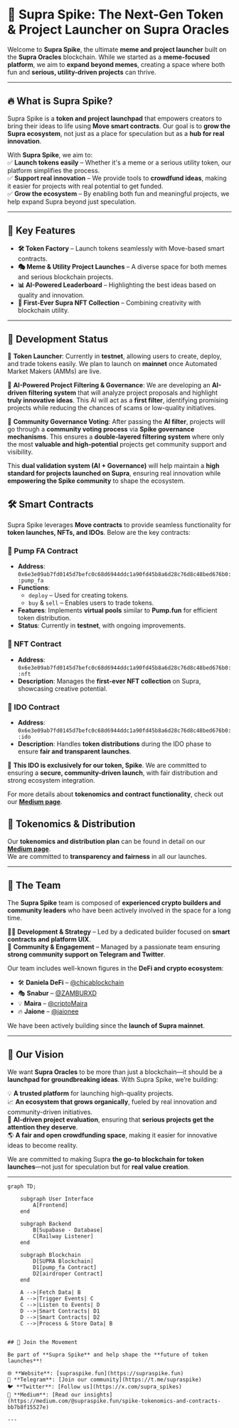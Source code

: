 # 🚀 Supra Spike: The Next-Gen Token & Project Launcher on Supra Oracles  

Welcome to **Supra Spike**, the ultimate **meme and project launcher** built on the **Supra Oracles** blockchain. While we started as a **meme-focused platform**, we aim to **expand beyond memes**, creating a space where both fun and **serious, utility-driven projects** can thrive.  

---

## 🔥 What is Supra Spike?  

Supra Spike is a **token and project launchpad** that empowers creators to bring their ideas to life using **Move smart contracts**. Our goal is to **grow the Supra ecosystem**, not just as a place for speculation but as a **hub for real innovation**.  

With **Supra Spike**, we aim to:  
✅ **Launch tokens easily** – Whether it's a meme or a serious utility token, our platform simplifies the process.  
✅ **Support real innovation** – We provide tools to **crowdfund ideas**, making it easier for projects with real potential to get funded.  
✅ **Grow the ecosystem** – By enabling both fun and meaningful projects, we help expand Supra beyond just speculation.  

---

## 🌟 Key Features  

- **🛠 Token Factory** – Launch tokens seamlessly with Move-based smart contracts.  
- **🎭 Meme & Utility Project Launches** – A diverse space for both memes and serious blockchain projects.  
- **📊 AI-Powered Leaderboard** – Highlighting the best ideas based on quality and innovation.  
- **🎨 First-Ever Supra NFT Collection** – Combining creativity with blockchain utility.  

---

## 📌 Development Status  

🔹 **Token Launcher**: Currently in **testnet**, allowing users to create, deploy, and trade tokens easily. We plan to launch on **mainnet** once Automated Market Makers (AMMs) are live.  

🔹 **AI-Powered Project Filtering & Governance**: We are developing an **AI-driven filtering system** that will analyze project proposals and highlight **truly innovative ideas**. This AI will act as a **first filter**, identifying promising projects while reducing the chances of scams or low-quality initiatives.  

🔹 **Community Governance Voting**: After passing the **AI filter**, projects will go through a **community voting process** via **Spike governance mechanisms**. This ensures a **double-layered filtering system** where only the most **valuable and high-potential** projects get community support and visibility.  

This **dual validation system (AI + Governance)** will help maintain a **high standard for projects launched on Supra**, ensuring real innovation while **empowering the Spike community** to shape the ecosystem.  


## 🛠 Smart Contracts  

Supra Spike leverages **Move contracts** to provide seamless functionality for **token launches, NFTs, and IDOs**. Below are the key contracts:  

### 🔹 Pump FA Contract  

- **Address**: `0x6e3e09ab7fd0145d7befc0c68d6944ddc1a90fd45b8a6d28c76d8c48bed676b0::pump_fa`  
- **Functions**:  
  - `deploy` – Used for creating tokens.  
  - `buy` & `sell` – Enables users to trade tokens.  
- **Features**: Implements **virtual pools** similar to **Pump.fun** for efficient token distribution.  
- **Status**: Currently in **testnet**, with ongoing improvements.  

### 🔹 NFT Contract  

- **Address**: `0x6e3e09ab7fd0145d7befc0c68d6944ddc1a90fd45b8a6d28c76d8c48bed676b0::nft`  
- **Description**: Manages the **first-ever NFT collection** on Supra, showcasing creative potential.  

### 🔹 IDO Contract  

- **Address**: `0x6e3e09ab7fd0145d7befc0c68d6944ddc1a90fd45b8a6d28c76d8c48bed676b0::ido`  
- **Description**: Handles **token distributions** during the IDO phase to ensure **fair and transparent launches**.  

🚀 **This IDO is exclusively for our token, Spike**. We are committed to ensuring a **secure, community-driven launch**, with fair distribution and strong ecosystem integration.  

For more details about **tokenomics and contract functionality**, check out our **[Medium page](https://medium.com/@supraspike.fun/spike-tokenomics-and-contracts-bb7b8f15527e)**.  


## 🔹 Tokenomics & Distribution  

Our **tokenomics and distribution plan** can be found in detail on our **[Medium page](https://medium.com/@supraspike.fun/spike-tokenomics-and-contracts-bb7b8f15527e)**.  
We are committed to **transparency and fairness** in all our launches.  

---

## 👥 The Team  

The **Supra Spike** team is composed of **experienced crypto builders and community leaders** who have been actively involved in the space for a long time.  

👨‍💻 **Development & Strategy** – Led by a dedicated builder focused on **smart contracts and platform UIX**.  
📢 **Community & Engagement** – Managed by a passionate team ensuring **strong community support on Telegram and Twitter**.  

Our team includes well-known figures in the **DeFi and crypto ecosystem**:  

- 🛠 **Daniela DeFi** – [@chicablockchain](https://x.com/chicablockchain)  
- 🎭 **Snabur** – [@ZAMBURXD](https://x.com/ZAMBURXD)  
- 💡 **Maira** – [@criptoMaira](https://x.com/criptoMaira)  
- 🔥 **Jaione** – [@jaionee](https://x.com/jaionee)  

We have been actively building since the **launch of Supra mainnet**.  

---  


## 🎯 Our Vision  

We want **Supra Oracles** to be more than just a blockchain—it should be a **launchpad for groundbreaking ideas**. With Supra Spike, we’re building:  

💡 **A trusted platform** for launching high-quality projects.  
📈 **An ecosystem that grows organically**, fueled by real innovation and community-driven initiatives.  
🤖 **AI-driven project evaluation**, ensuring that **serious projects get the attention they deserve**.  
🌎 **A fair and open crowdfunding space**, making it easier for innovative ideas to become reality.  

We are committed to making Supra **the go-to blockchain for token launches**—not just for speculation but for **real value creation**.  

---

```mermaid
graph TD;
    
    subgraph User Interface
        A[Frontend] 
    end

    subgraph Backend
        B[Supabase - Database] 
        C[Railway Listener]
    end

    subgraph Blockchain
        D[SUPRA Blockchain]
        D1[pump_fa Contract]
        D2[airdroper Contract]
    end

    A -->|Fetch Data| B
    A -->|Trigger Events| C
    C -->|Listen to Events| D
    D -->|Smart Contracts| D1
    D -->|Smart Contracts| D2
    C -->|Process & Store Data| B


## 📢 Join the Movement  

Be part of **Supra Spike** and help shape the **future of token launches**!  

🌐 **Website**: [supraspike.fun](https://supraspike.fun)  
💬 **Telegram**: [Join our community](https://t.me/supraspike)  
🐦 **Twitter**: [Follow us](https://x.com/supra_spikes)  
📝 **Medium**: [Read our insights](https://medium.com/@supraspike.fun/spike-tokenomics-and-contracts-bb7b8f15527e)  

---
